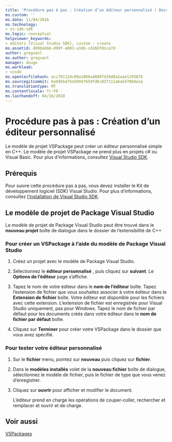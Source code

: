```yaml
---
title: 'Procédure pas à pas : Création d’un éditeur personnalisé | Documents Microsoft'
ms.custom: ''
ms.date: 11/04/2016
ms.technology:
- vs-ide-sdk
ms.topic: conceptual
helpviewer_keywords:
- editors [Visual Studio SDK], custom - create
ms.assetid: d090abb6-d99f-4083-a3db-cd16bf81ce7d
author: gregvanl
ms.author: gregvanl
manager: douge
ms.workload:
- vssdk
ms.openlocfilehash: ecc70112dc89a1866a4688fd39d8a2aae129387b
ms.sourcegitcommit: 6a9d5bd75e50947659fd6c837111a6a547884e2a
ms.translationtype: MT
ms.contentlocale: fr-FR
ms.lasthandoff: 04/16/2018
---
```

# <a name="walkthrough-creating-a-custom-editor"></a>Procédure pas à pas : Création d’un éditeur personnalisé
Le modèle de projet VSPackage peut créer un éditeur personnalisé simple en C++.  Le modèle de projet VSPackage ne prend plus en projets c# ou Visual Basic. Pour plus d’informations, consultez [Visual Studio SDK](../extensibility/visual-studio-sdk.md).  
  
## <a name="prerequisites"></a>Prérequis  
 Pour suivre cette procédure pas à pas, vous devez installer le Kit de développement logiciel (SDK) Visual Studio. Pour plus d’informations, consultez [l’installation de Visual Studio SDK](../extensibility/installing-the-visual-studio-sdk.md).  
  
## <a name="the-visual-studio-package-project-template"></a>Le modèle de projet de Package Visual Studio  
 Le modèle de projet de Package Visual Studio peut être trouvé dans le **nouveau projet** boîte de dialogue dans le dossier de l’extensibilité de C++  
  
### <a name="to-create-a-vspackage-using-the-visual-studio-package-template"></a>Pour créer un VSPackage à l’aide du modèle de Package Visual Studio  
  
1.  Créez un projet avec le modèle de Package Visual Studio.  
  
2.  Sélectionnez le **éditeur personnalisé** , puis cliquez sur **suivant**. Le **Options de l’éditeur** page s’affiche.  
  
3.  Tapez le nom de votre éditeur dans le **nom de l’éditeur** boîte. Tapez l’extension de fichier que vous souhaitez associer à votre éditeur dans le **Extension de fichier** boîte. Votre éditeur est disponible pour les fichiers avec cette extension. L’extension de fichier est enregistrée pour Visual Studio uniquement, pas pour Windows. Tapez le nom de fichier par défaut pour les documents créés dans votre éditeur dans le **nom de fichier par défaut** boîte.  
  
4.  Cliquez sur **Terminer** pour créer votre VSPackage dans le dossier que vous avez spécifié.  
  
### <a name="to-test-your-custom-editor"></a>Pour tester votre éditeur personnalisé  
  
1.  Sur le **fichier** menu, pointez sur **nouveau** puis cliquez sur **fichier**.  
  
2.  Dans le **modèles installés** volet de la **nouveau fichier** boîte de dialogue, sélectionnez le modèle de fichier, puis le fichier de type que vous venez d’enregistrer.  
  
3.  Cliquez sur **ouvrir** pour afficher et modifier le document.  
  
     L’éditeur prend en charge les opérations de couper-coller, rechercher et remplacer et ouvrir et de charge.  
  
## <a name="see-also"></a>Voir aussi  
 [VSPackages](../extensibility/internals/vspackages.md)